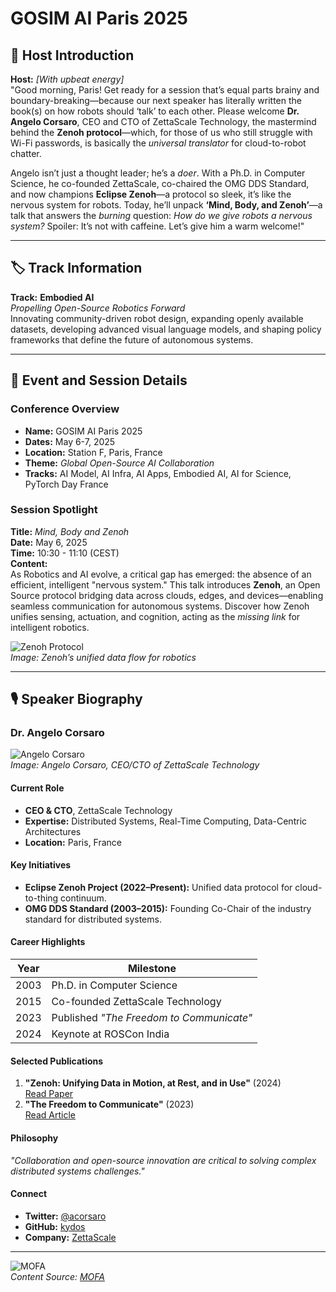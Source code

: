 
# GOSIM AI Paris 2025

## 🎤 Host Introduction  
**Host:** *[With upbeat energy]*  
"Good morning, Paris! Get ready for a session that’s equal parts brainy and boundary-breaking—because our next speaker has literally written the book(s) on how robots should ‘talk’ to each other. Please welcome **Dr. Angelo Corsaro**, CEO and CTO of ZettaScale Technology, the mastermind behind the **Zenoh protocol**—which, for those of us who still struggle with Wi-Fi passwords, is basically the *universal translator* for cloud-to-robot chatter.  

Angelo isn’t just a thought leader; he’s a *doer*. With a Ph.D. in Computer Science, he co-founded ZettaScale, co-chaired the OMG DDS Standard, and now champions **Eclipse Zenoh**—a protocol so sleek, it’s like the nervous system for robots. Today, he’ll unpack **‘Mind, Body, and Zenoh’**—a talk that answers the *burning* question: *How do we give robots a nervous system?* Spoiler: It’s not with caffeine. Let’s give him a warm welcome!"  

---

## 🏷️ Track Information  
**Track:** **Embodied AI**  
*Propelling Open-Source Robotics Forward*  
Innovating community-driven robot design, expanding openly available datasets, developing advanced visual language models, and shaping policy frameworks that define the future of autonomous systems.  

---

## 📅 Event and Session Details  
### **Conference Overview**  
- **Name:** GOSIM AI Paris 2025  
- **Dates:** May 6-7, 2025  
- **Location:** Station F, Paris, France  
- **Theme:** *Global Open-Source AI Collaboration*  
- **Tracks:** AI Model, AI Infra, AI Apps, Embodied AI, AI for Science, PyTorch Day France  

### **Session Spotlight**  
**Title:** *Mind, Body and Zenoh*  
**Date:** May 6, 2025  
**Time:** 10:30 - 11:10 (CEST)  
**Content:**  
As Robotics and AI evolve, a critical gap has emerged: the absence of an efficient, intelligent "nervous system." This talk introduces **Zenoh**, an Open Source protocol bridging data across clouds, edges, and devices—enabling seamless communication for autonomous systems. Discover how Zenoh unifies sensing, actuation, and cognition, acting as the *missing link* for intelligent robotics.  

![Zenoh Protocol](zenoh-protocol.png)  
*Image: Zenoh’s unified data flow for robotics*  

---

## 🎙️ Speaker Biography  
### **Dr. Angelo Corsaro**  
![Angelo Corsaro](angelo-corsaro.png)  
*Image: Angelo Corsaro, CEO/CTO of ZettaScale Technology*  

#### **Current Role**  
- **CEO & CTO**, ZettaScale Technology  
- **Expertise:** Distributed Systems, Real-Time Computing, Data-Centric Architectures  
- **Location:** Paris, France  

#### **Key Initiatives**  
- **Eclipse Zenoh Project (2022–Present):** Unified data protocol for cloud-to-thing continuum.  
- **OMG DDS Standard (2003–2015):** Founding Co-Chair of the industry standard for distributed systems.  

#### **Career Highlights**  
| Year | Milestone |  
|------|-----------|  
| 2003 | Ph.D. in Computer Science |  
| 2015 | Co-founded ZettaScale Technology |  
| 2023 | Published *"The Freedom to Communicate"* |  
| 2024 | Keynote at ROSCon India |  

#### **Selected Publications**  
1. **"Zenoh: Unifying Data in Motion, at Rest, and in Use"** (2024)  
   [Read Paper](https://www.zettascale.tech/news/)  
2. **"The Freedom to Communicate"** (2023)  
   [Read Article](https://www.newelectronics.co.uk/content/interviews/the-freedom-to-communicate)  

#### **Philosophy**  
*"Collaboration and open-source innovation are critical to solving complex distributed systems challenges."*  

#### **Connect**  
- **Twitter:** [@acorsaro](https://twitter.com/acorsaro)  
- **GitHub:** [kydos](https://github.com/kydos)  
- **Company:** [ZettaScale](https://zettascale.tech)  

---

![MOFA](mofa.png)  
*Content Source: [MOFA](https://github.com/moxin-org/mofa)*  
